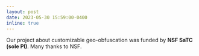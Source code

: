 ```yaml
---
layout: post
date: 2023-05-30 15:59:00-0400
inline: true
---
```


Our project about customizable geo-obfuscation was funded by **NSF SaTC (sole PI)**. Many thanks to NSF.

